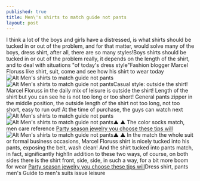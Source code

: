 ```yaml
---
published: true
title: Men\'s shirts to match guide not pants
layout: post
---
```

I think a lot of the boys and girls have a distressed, is what shirts should be tucked in or out of the problem, and for that matter, would solve many of the boys, dress shirt, after all, there are so many styles!Boys shirts should be tucked in or out of the problem really, it depends on the length of the shirt, and to deal with situations \"of today\'s dress style\"Fashion blogger Marcel Floruss like shirt, suit, come and see how his shirt to wear today![Alt Men\'s shirts to match guide not pants](https://c2.staticflickr.com/2/1446/23773680413_58fbb3f129_z.jpg)![Alt Men\'s shirts to match guide not pants](https://c2.staticflickr.com/2/1640/24032664589_525c228e6b_z.jpg)Casual style: outside the shirt! Marcel Floruss in the daily mix of leisure is outside the shirt! Length of the shirt but you can see he is not too long or too short! General pants zipper in the middle position, the outside length of the shirt not too long, not too short, easy to run out! At the time of purchase, the guys can watch next![Alt Men\'s shirts to match guide not pants](https://c2.staticflickr.com/2/1479/24318014991_58277d5e9d_z.jpg)![Alt Men\'s shirts to match guide not pants](https://c2.staticflickr.com/2/1631/24374266916_5611766861_z.jpg)▲ ▲ The color socks match, men care reference [Party season jewelry you choose these tips will](http://www.mkfans.com/2015/12/14/party-season-jewelry-you-choose-these-tips-will-help-you/)![Alt Men\'s shirts to match guide not pants](https://c2.staticflickr.com/2/1636/23772297884_8437290675_z.jpg)▲ ▲ In the match the whole suit or formal business occasions, Marcel Floruss shirt is nicely tucked into his pants, exposing the belt, wash clean! And the shirt tucked into pants match, in fact, significantly high!In addition to these two ways, of course, on both sides there is the shirt front, side, side, in such a way, for a bit more boom for wear [Party season jewelry you choose these tips will](http://www.mkfans.com/2015/12/14/party-season-jewelry-you-choose-these-tips-will-help-you/)Dress shirt, pants men\'s Guide to men\'s suits issue leisure